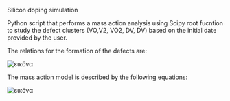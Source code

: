 Silicon doping simulation

Python script that performs a mass action analysis using Scipy root fucntion to study the defect clusters (VO,V2, VO2, DV, DV) based on the initial date provided by the user.

The relations for the formation of the defects are:

![εικόνα](https://user-images.githubusercontent.com/43176552/157072139-eb7ed45c-502c-43cc-b918-96725b749cfe.png)


The mass action model is described by the following equations:

![εικόνα](https://user-images.githubusercontent.com/43176552/157071956-35d5fda0-5687-4f56-8409-63106f016054.png)
